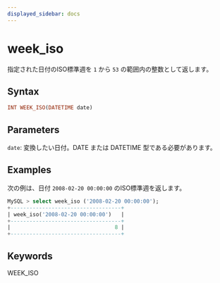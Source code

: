 ```yaml
---
displayed_sidebar: docs
---
```


# week_iso

指定された日付のISO標準週を `1` から `53` の範囲内の整数として返します。

## Syntax

```Haskell
INT WEEK_ISO(DATETIME date)
```

## Parameters

`date`: 変換したい日付。DATE または DATETIME 型である必要があります。

## Examples

次の例は、日付 `2008-02-20 00:00:00` のISO標準週を返します。

```SQL
MySQL > select week_iso ('2008-02-20 00:00:00');
+-----------------------------------+
| week_iso('2008-02-20 00:00:00')   |
+-----------------------------------+
|                                 8 |
+-----------------------------------+
```

## Keywords

WEEK_ISO
